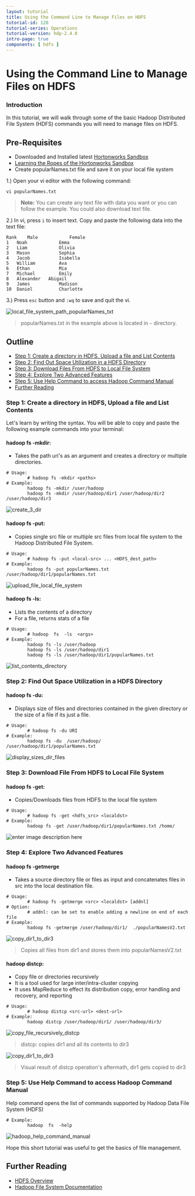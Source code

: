 ```yaml
---
layout: tutorial
title: Using the Command Line to Manage Files on HDFS
tutorial-id: 120
tutorial-series: Operations
tutorial-version: hdp-2.4.0
intro-page: true
components: [ hdfs ]
---
```


# Using the Command Line to Manage Files on HDFS

### Introduction

In this tutorial, we will walk through some of the basic Hadoop Distributed File System (HDFS) commands you will need to manage files on HDFS.

## Pre-Requisites
*  Downloaded and Installed latest [Hortonworks Sandbox](http://hortonworks.com/products/hortonworks-sandbox/#install)
*  [Learning the Ropes of the Hortonworks Sandbox](http://hortonworks.com/hadoop-tutorial/learning-the-ropes-of-the-hortonworks-sandbox/)
*  Create popularNames.txt file and save it on your local file system

1.) Open your vi editor with the following command:

~~~
vi popularNames.txt
~~~

> **Note:** You can create any text file with data you want or you can follow the example. You could also download text file.

2.) In vi, press `i` to insert text. Copy and paste the following data into the text file:

~~~
Rank    Male            Female
1	Noah	        Emma
2	Liam	        Olivia
3	Mason	        Sophia
4	Jacob	        Isabella
5	William	        Ava
6	Ethan	        Mia
7	Michael	        Emily
8	Alexander	Abigail
9	James	        Madison
10	Daniel	        Charlotte
~~~

3.) Press `esc` button and `:wq` to save and quit the vi.

![local_file_system_path_popularNames_txt](/assets/using-the-command-line-to-manage-hdfs/local_file_system_path_popularNames_txt.png)

> popularNames.txt in the example above is located in `~` directory.

## Outline
- [Step 1: Create a directory in HDFS, Upload a file and List Contents](#create-a-directory-in-hdfs-upload-a-file-and-list-contents)
- [Step 2: Find Out Space Utilization in a HDFS Directory](#find-out-space-utilization-in-a-hdfs-directory)
- [Step 3: Download Files From HDFS to Local File System](#download-files-hdfs-to-local-file-system)
- [Step 4: Explore Two Advanced Features](#explore-two-advanced-features)
- [Step 5: Use Help Command to access Hadoop Command Manual](#use-help-command-access-hadoop-command-manual)
- [Further Reading](#further-reading)

### Step 1: Create a directory in HDFS, Upload a file and List Contents <a id="create-a-directory-in-hdfs-upload-a-file-and-list-contents"></a>

Let's learn by writing the syntax. You will be able to copy and paste the following example commands into your terminal:

#### hadoop fs -mkdir:

*   Takes the path uri's as an argument and creates a directory or multiple directories.

~~~
# Usage: 
        # hadoop fs -mkdir <paths> 
# Example:
        hadoop fs -mkdir /user/hadoop
        hadoop fs -mkdir /user/hadoop/dir1 /user/hadoop/dir2 /user/hadoop/dir3
~~~

![create_3_dir](/assets/using-the-command-line-to-manage-hdfs/step1_createDir_hdfs_commandLineManageFiles_hdfs.png)


#### hadoop fs -put:

*   Copies single src file or multiple src files from local file system to the Hadoop Distributed File System.
  
~~~
# Usage: 
        # hadoop fs -put <local-src> ... <HDFS_dest_path>
# Example:
        hadoop fs -put popularNames.txt /user/hadoop/dir1/popularNames.txt
~~~

![upload_file_local_file_system](/assets/using-the-command-line-to-manage-hdfs/step1_createDir_hdfs_commandLineManageFiles_hdfs.png)


#### hadoop fs -ls:

*   Lists the contents of a directory
*   For a file, returns stats of a file

~~~
# Usage:  
        # hadoop  fs  -ls  <args>  
# Example:
        hadoop fs -ls /user/hadoop
        hadoop fs -ls /user/hadoop/dir1
        hadoop fs -ls /user/hadoop/dir1/popularNames.txt
~~~

![list_contents_directory](/assets/using-the-command-line-to-manage-hdfs/step1_listContentDir_commandLineManageFiles_hdfs.png)


### Step 2: Find Out Space Utilization in a HDFS Directory <a id="find-out-space-utilization-in-a-hdfs-directory"></a>

#### hadoop fs -du:

*   Displays size of files and directories contained in the given directory or the size of a file if its just a file.

~~~
# Usage:  
        # hadoop fs -du URI
# Example:
        hadoop fs -du  /user/hadoop/ /user/hadoop/dir1/popularNames.txt
~~~

![display_sizes_dir_files](/assets/using-the-command-line-to-manage-hdfs/step2_displayFileSize_commandLineManageFiles_hdfs.png)


### Step 3: Download File From HDFS to Local File System <a id="download-files-hdfs-to-local-file-system"></a>

#### hadoop fs -get:

*   Copies/Downloads files from HDFS to the local file system

~~~
# Usage: 
        # hadoop fs -get <hdfs_src> <localdst> 
# Example:
        hadoop fs -get /user/hadoop/dir1/popularNames.txt /home/
~~~

![enter image description here](/assets/using-the-command-line-to-manage-hdfs/step3_download_hdfs_file_to_localsystem_commandLineManageFiles_hdfs.png)


### Step 4: Explore Two Advanced Features <a id="explore-two-advanced-features"></a>

#### hadoop fs -getmerge

*   Takes a source directory file or files as input and concatenates files in src into the local destination file.

~~~
# Usage: 
        # hadoop fs -getmerge <src> <localdst> [addnl]
# Option:
        # addnl: can be set to enable adding a newline on end of each file
# Example:
        hadoop fs -getmerge /user/hadoop/dir1/  ./popularNamesV2.txt
~~~

![copy_dir1_to_dir3](/assets/using-the-command-line-to-manage-hdfs/step4_getmerge_to_localDestn_commandLineManageFiles_hdfs.png)

> Copies all files from dir1 and stores them into popularNamesV2.txt


#### hadoop distcp:

*   Copy file or directories recursively
*   It is a tool used for large inter/intra-cluster copying
*   It uses MapReduce to effect its distribution copy, error handling and recovery, and reporting

~~~
# Usage: 
        # hadoop distcp <src-url> <dest-url>
# Example:
        hadoop distcp /user/hadoop/dir1/ /user/hadoop/dir3/
~~~

![copy_file_recursively_distcp](/assets/using-the-command-line-to-manage-hdfs/step4_copy_file_recursively_commandLineManageFiles_hdfs.png)

> distcp: copies dir1 and all its contents to dir3


![copy_dir1_to_dir3](/assets/using-the-command-line-to-manage-hdfs/step4_visual_copy_recursively_distcp_commandLineManageFiles_hdfs.png)

> Visual result of distcp operation's aftermath, dir1 gets copied to dir3


### Step 5: Use Help Command to access Hadoop Command Manual <a id="use-help-command-access-hadoop-command-manual"></a>

Help command opens the list of commands supported by Hadoop Data File System (HDFS)

~~~
# Example:  
        hadoop  fs  -help
~~~


![hadoop_help_command_manual](/assets/using-the-command-line-to-manage-hdfs/step5_help_commandLineManageFiles_hdfs.png)

Hope this short tutorial was useful to get the basics of file management.

## Further Reading <a id="further-reading"></a>
- [HDFS Overview](http://hortonworks.com/hadoop/hdfs/)
- [Hadoop File System Documentation](https://hadoop.apache.org/docs/current/hadoop-project-dist/hadoop-common/FileSystemShell.html)
